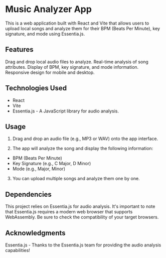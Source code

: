 # Music Analyzer App

This is a web application built with React and Vite that allows users to upload local songs and analyze them for their BPM (Beats Per Minute), key signature, and mode using Essentia.js.

## Features
Drag and drop local audio files to analyze.
Real-time analysis of song attributes.
Display of BPM, key signature, and mode information.
Responsive design for mobile and desktop.

## Technologies Used
- React
- Vite
- Essentia.js - A JavaScript library for audio analysis.

## Usage
1. Drag and drop an audio file (e.g., MP3 or WAV) onto the app interface.

2. The app will analyze the song and display the following information:
  - BPM (Beats Per Minute)
  - Key Signature (e.g., C Major, D Minor)
  - Mode (e.g., Major, Minor)
    
3. You can upload multiple songs and analyze them one by one.

## Dependencies
This project relies on Essentia.js for audio analysis. It's important to note that Essentia.js requires a modern web browser that supports WebAssembly. Be sure to check the compatibility of your target browsers.

## Acknowledgments
Essentia.js - Thanks to the Essentia.js team for providing the audio analysis capabilities! 
